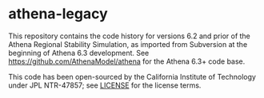 # athena-legacy

This repository contains the code history for versions 6.2 and prior of the Athena Regional Stability Simulation, as imported from Subversion at the beginning of Athena 6.3 development.   See https://github.com/AthenaModel/athena for the Athena 6.3+ code base.

This code has been open-sourced by the California Institute of Technology under JPL NTR-47857; see [LICENSE](LICENSE) for the license terms.
